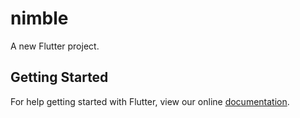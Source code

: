 # nimble

A new Flutter project.

## Getting Started

For help getting started with Flutter, view our online
[documentation](https://flutter.io/).
